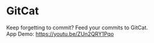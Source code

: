 # GitCat
Keep forgetting to commit? Feed your commits to GitCat.<br>
App Demo: https://youtu.be/ZUn2QRY1Pqo
